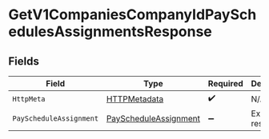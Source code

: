 # GetV1CompaniesCompanyIdPaySchedulesAssignmentsResponse


## Fields

| Field                                                                     | Type                                                                      | Required                                                                  | Description                                                               |
| ------------------------------------------------------------------------- | ------------------------------------------------------------------------- | ------------------------------------------------------------------------- | ------------------------------------------------------------------------- |
| `HttpMeta`                                                                | [HTTPMetadata](../../Models/Components/HTTPMetadata.md)                   | :heavy_check_mark:                                                        | N/A                                                                       |
| `PayScheduleAssignment`                                                   | [PayScheduleAssignment](../../Models/Components/PayScheduleAssignment.md) | :heavy_minus_sign:                                                        | Example response                                                          |